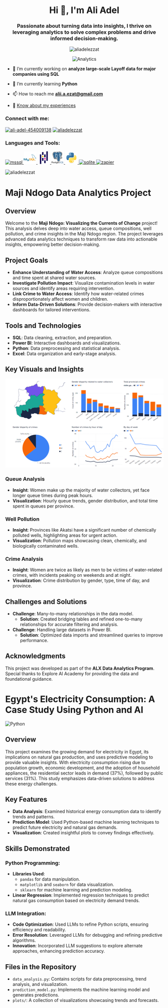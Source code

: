 <h1 align="center">Hi 👋, I'm Ali Adel</h1>
<h3 align="center">Passionate about turning data into insights, I thrive on leveraging analytics to solve complex problems and drive informed decision-making.</h3>

<p align="center"> <img src="https://komarev.com/ghpvc/?username=aliadelezzat&label=Profile%20views&color=0e75b6&style=flat" alt="aliadelezzat" /> </p>
<div align="center">
  <img src="https://i.pinimg.com/originals/a6/c2/47/a6c247e6667eebefee85d1e38803b446.gif" alt="Analytics" width="400"/>
</div>



- 🔭 I’m currently working on **analyze large-scale Layoff data for major companies using SQL**

- 🌱 I’m currently learning **Python**

- 📫 How to reach me **alii.a.ezat@gmail.com**

- 📄  [Know about my experiences](https://drive.google.com/file/d/10x1f25M3T8K5F7xobuF9ETk0Z3uG9RQf/view?usp=drive_link)

<h3 align="left">Connect with me:</h3>
<p align="left">
<a href="https://linkedin.com/in/ali-adel-454009138" target="blank"><img align="center" src="https://raw.githubusercontent.com/rahuldkjain/github-profile-readme-generator/master/src/images/icons/Social/linked-in-alt.svg" alt="ali-adel-454009138" height="30" width="40" /></a>
<a href="https://kaggle.com/aliadelezzat" target="blank"><img align="center" src="https://raw.githubusercontent.com/rahuldkjain/github-profile-readme-generator/master/src/images/icons/Social/kaggle.svg" alt="aliadelezzat" height="30" width="40" /></a>
</p>

<h3 align="left">Languages and Tools:</h3>
<p align="left"> <a href="https://www.microsoft.com/en-us/sql-server" target="_blank" rel="noreferrer"> <img src="https://www.svgrepo.com/show/303229/microsoft-sql-server-logo.svg" alt="mssql" width="40" height="40"/> </a> <a href="https://www.mysql.com/" target="_blank" rel="noreferrer"> <img src="https://raw.githubusercontent.com/devicons/devicon/master/icons/mysql/mysql-original-wordmark.svg" alt="mysql" width="40" height="40"/> </a> <a href="https://pandas.pydata.org/" target="_blank" rel="noreferrer"> <img src="https://raw.githubusercontent.com/devicons/devicon/2ae2a900d2f041da66e950e4d48052658d850630/icons/pandas/pandas-original.svg" alt="pandas" width="40" height="40"/> </a> <a href="https://www.postgresql.org" target="_blank" rel="noreferrer"> <img src="https://raw.githubusercontent.com/devicons/devicon/master/icons/postgresql/postgresql-original-wordmark.svg" alt="postgresql" width="40" height="40"/> </a> <a href="https://www.python.org" target="_blank" rel="noreferrer"> <img src="https://raw.githubusercontent.com/devicons/devicon/master/icons/python/python-original.svg" alt="python" width="40" height="40"/> </a> <a href="https://www.sqlite.org/" target="_blank" rel="noreferrer"> <img src="https://www.vectorlogo.zone/logos/sqlite/sqlite-icon.svg" alt="sqlite" width="40" height="40"/> </a> <a href="https://zapier.com" target="_blank" rel="noreferrer"> <img src="https://www.vectorlogo.zone/logos/zapier/zapier-icon.svg" alt="zapier" width="40" height="40"/> </a> </p>

<p><img align="center" src="https://github-readme-stats.vercel.app/api/top-langs?username=aliadelezzat&show_icons=true&locale=en&layout=compact" alt="aliadelezzat" /></p>

# **Maji Ndogo Data Analytics Project**

## **Overview**
Welcome to the **Maji Ndogo: Visualizing the Currents of Change** project! This analysis delves deep into water access, queue compositions, well pollution, and crime insights in the Maji Ndogo region. The project leverages advanced data analytics techniques to transform raw data into actionable insights, empowering better decision-making.

## **Project Goals**
- **Enhance Understanding of Water Access**: Analyze queue compositions and time spent at shared water sources.
- **Investigate Pollution Impact**: Visualize contamination levels in water sources and identify areas requiring intervention.
- **Link Crime to Water Access**: Identify how water-related crimes disproportionately affect women and children.
- **Inform Data-Driven Solutions**: Provide decision-makers with interactive dashboards for tailored interventions.

## **Tools and Technologies**
- **SQL**: Data cleaning, extraction, and preparation.
- **Power BI**: Interactive dashboards and visualizations.
- **Python**: Data preprocessing and statistical analysis.
- **Excel**: Data organization and early-stage analysis.

## **Key Visuals and Insights**
![Visual Summary of Crime and Gender Disparity Analysis](https://github.com/AliAdelEzzat/Data-Analytics/blob/c6abda3feb5e7c10512b60ec01292b6f7d20f2ee/visual1.png)
### **Queue Analysis**
- **Insight**: Women make up the majority of water collectors, yet face longer queue times during peak hours. 
- **Visualization**: Hourly queue trends, gender distribution, and total time spent in queues per province.

### **Well Pollution**
- **Insight**: Provinces like Akatsi have a significant number of chemically polluted wells, highlighting areas for urgent action.
- **Visualization**: Pollution maps showcasing clean, chemically, and biologically contaminated wells.

### **Crime Analysis**
- **Insight**: Women are twice as likely as men to be victims of water-related crimes, with incidents peaking on weekends and at night.
- **Visualization**: Crime distribution by gender, type, time of day, and province.

## **Challenges and Solutions**
- **Challenge**: Many-to-many relationships in the data model.
  - **Solution**: Created bridging tables and refined one-to-many relationships for accurate filtering and analysis.
- **Challenge**: Handling large datasets in Power BI.
  - **Solution**: Optimized data imports and streamlined queries to improve performance.

## **Acknowledgments**
This project was developed as part of the **ALX Data Analytics Program**. Special thanks to Explore AI Academy for providing the data and foundational guidance.

# Egypt's Electricity Consumption: A Case Study Using Python and AI
![Python](ttps://github.com/AliAdelEzzat/AliAdelEzzat/blob/811cbb0f81ac1ea318d8a20775e3265840b5534d/image_original.jpg)
## Overview
This project examines the growing demand for electricity in Egypt, its implications on natural gas production, and uses predictive modeling to provide valuable insights. With electricity consumption rising due to population growth, economic development, and the adoption of household appliances, the residential sector leads in demand (37%), followed by public services (31%). This study emphasizes data-driven solutions to address these energy challenges.

## Key Features
- **Data Analysis**: Examined historical energy consumption data to identify trends and patterns.
- **Prediction Model**: Used Python-based machine learning techniques to predict future electricity and natural gas demands.
- **Visualization**: Created insightful plots to convey findings effectively.

## Skills Demonstrated
### Python Programming:
- **Libraries Used**: 
  - `pandas` for data manipulation.
  - `matplotlib` and `seaborn` for data visualization.
  - `sklearn` for machine learning and prediction modeling.
- **Linear Regression**: Implemented regression techniques to predict natural gas consumption based on electricity demand trends.

### LLM Integration:
- **Code Optimization**: Used LLMs to refine Python scripts, ensuring efficiency and readability.
- **Error Resolution**: Leveraged LLMs for debugging and refining predictive algorithms.
- **Innovation**: Incorporated LLM suggestions to explore alternate approaches, enhancing prediction accuracy.

## Files in the Repository
- `data_analysis.py`: Contains scripts for data preprocessing, trend analysis, and visualization.
- `prediction_model.py`: Implements the machine learning model and generates predictions.
- `plots/`: A collection of visualizations showcasing trends and forecasts.


